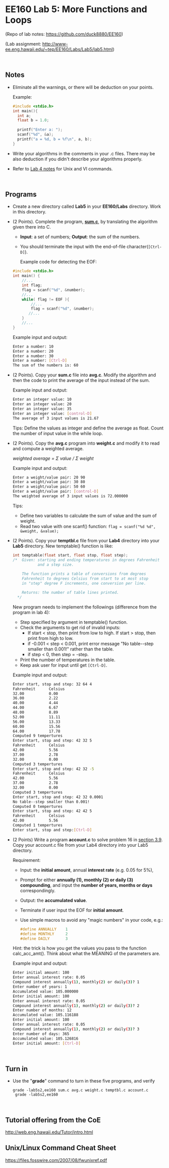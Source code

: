 # EE160 Lab 5: More Functions and Loops

(Repo of lab notes: <https://github.com/duck8880/EE160>)

(Lab assignment: <http://www-ee.eng.hawaii.edu/~tep/EE160/Labs/Lab5/lab5.html>)

  ​

## Notes

- Eliminate all the warnings, or there will be deduction on your points. 

  Example:  

  ```c
  #include <stdio.h>
  int main(){
    int a;
    float b = 1.0;
    
    printf("Enter a: ");
    scanf("%d", &a);
    printf("a = %d, b = %f\n", a, b);
  }
  ```

- Write your algorithms in the comments in your .c files. There may be also deduction if you didn't describe your algorithms properly.

- Refer to [Lab 4 notes](https://github.com/duck8880/EE160/blob/master/Lab4/Lab4.md) for Unix and VI commands.

  ​

## Programs

- Create a new directory called **Lab5** in your **EE160/Labs** directory. Work in this directory.

- (2 Points). Complete the program, [**sum.c**](http://www-ee.eng.hawaii.edu/~tep/EE160/Labs/Lab5/sum.c), by translating the algorithm given there into C. 

  - __Input__: a set of numbers; __Output__: the sum of the numbers. 

  - You should terminate the input with the end-of-file character(`[Ctrl-D]`).

    Example code for detecting the EOF:
  ```c
  #include <stdio.h>
  int main() {
      //...
      int flag;
      flag = scanf("%d", &number);
      //...
      while( flag != EOF ){
          //...
          flag = scanf("%d", &number);
         //...
      }
      //...
  }
  ```

  Example input and output:
  ```bash
  Enter a number: 10
  Enter a number: 20
  Enter a number: 30
  Enter a number: [Ctrl-D]
  The sum of the numbers is: 60
  ```

- (2 Points). Copy your **sum.c** file into **avg.c**. Modify the algorithm and then the code to print the average of the input instead of the sum.

  Example input and output:

  ```bash
  Enter an integer value: 10
  Enter an integer value: 20
  Enter an integer value: 35
  Enter an integer value: [control-D]
  The average of 3 input values is 21.67
  ```

  Tips: Define the values as integer and define the average as float. Count the number of input value in the while loop. 

- (2 Points). Copy the **avg.c** program into **weight.c** and modify it to read and compute a weighted average.

  *weighted average = Σ value / Σ weight*

  Example input and output:

  ```bash
  Enter a weight/value pair: 20 90
  Enter a weight/value pair: 30 80
  Enter a weight/value pair: 50 60
  Enter a weight/value pair: [control-D]
  The weighted average of 3 input values is 72.000000
  ```

  Tips: 

  - Define two variables to calculate the sum of value and the sum of weight.
  - Read two value with one scanf() function: `flag = scanf("%d %d", &weight, &value);`

- (2 Points). Copy your **temptbl.c** file from your **Lab4** directory into your **Lab5** directory. New temptable() function is like: 

  ```c
  int temptable(float start, float stop, float step);
  /*  Given: starting and ending temperatures in degrees Fahrenheit
             and a step size.
      
      The function prints a table of conversions from degrees
      Fahrenheit to degrees Celsius from start to at most stop
      in "step" degree F increments, one conversion per line.

      Returns: the number of table lines printed.
    */
  ```

  New program needs to implement the followings (difference from the program in lab 4):

  - Step specified by argument in temptable() function. 
  - Check the arguments to get rid of invalid inputs:
    - If start < stop, then print from low to high. If start > stop, then print from high to low. 
    - if -0.001 < step < 0.001, print error message "No table--step smaller than 0.001!" rather than the table.
    - if step < 0, then step = -step.
  - Print the number of temperatures in the table.
  - Keep ask user for input until get `[Ctrl-D]`.

  Example input and output: 

  ```bash
  Enter start, stop and step: 32 64 4
  Fahrenheit      Celsius
  32.00           0.00
  36.00           2.22
  40.00           4.44
  44.00           6.67
  48.00           8.89
  52.00           11.11
  56.00           13.33
  60.00           15.56
  64.00           17.78
  Computed 9 tempertures
  Enter start, stop and step: 42 32 5
  Fahrenheit      Celsius
  42.00           5.56
  37.00           2.78
  32.00           0.00
  Computed 3 tempertures
  Enter start, stop and step: 42 32 -5
  Fahrenheit      Celsius
  42.00           5.56
  37.00           2.78
  32.00           0.00
  Computed 3 tempertures
  Enter start, stop and step: 42 32 0.0001
  No table--step smaller than 0.001!
  Computed 0 tempertures
  Enter start, stop and step: 42 42 5
  Fahrenheit      Celsius
  42.00           5.56
  Computed 1 tempertures
  Enter start, stop and step:[Ctrl-D]
  ```

- (2 Points) Write a program **account.c** to solve problem 16 in [section 3.9](http://ee.hawaii.edu/~tep/EE160/Book/chap3/section2.1.9.html#SECTION0019000000000000000). Copy your account.c file from your Lab4 directory into your Lab5 directory. 

  Requirement: 

  - Input: the **initial amount**, annual **interest rate** (e.g. 0.05 for 5%), 

  - Prompt for either **annually (1), monthly (2) or daily (3) compounding**, and input the **number of years, months or days** correspondingly.

  - Output: the **accumulated value**.

  - Terminate if user input the EOF for **initial amount**.

  - Use simple macros to avoid any "magic numbers" in your code, e.g.:

    ```c
    #define ANNUALLY	1
    #define MONTHLY		2
    #define DAILY		3
    ```

  Hint: the trick is how you get the values you pass to the function calc_acc_amt(). Think about what the MEANING of the parameters are.

  Example input and output:

  ```bash
  Enter initial amount: 100
  Enter annual interest rate: 0.05
  Compound interest annually(1), monthly(2) or daily(3)? 1
  Enter number of years: 1
  Accumulated value: 105.000000
  Enter initial amount: 100
  Enter annual interest rate: 0.05
  Compound interest annually(1), monthly(2) or daily(3)? 2
  Enter number of months: 12
  Accumulated value: 105.116188
  Enter initial amount: 100
  Enter annual interest rate: 0.05
  Compound interest annually(1), monthly(2) or daily(3)? 3
  Enter number of days: 365
  Accumulated value: 105.126816
  Enter initial amount: [Ctrl-D]
  ```

  ​






## Turn in

- Use the "**grade**" command to turn in these five programs, and verify

  `grade -lab5s2,ee160 sum.c avg.c weight.c temptbl.c account.c `  
  ` grade -lab5s2,ee160`  


  ​



## Tutorial offering from the CoE

<http://web.eng.hawaii.edu/Tutor/intro.html>

## Unix/Linux Command Cheat Sheet

<https://files.fosswire.com/2007/08/fwunixref.pdf>